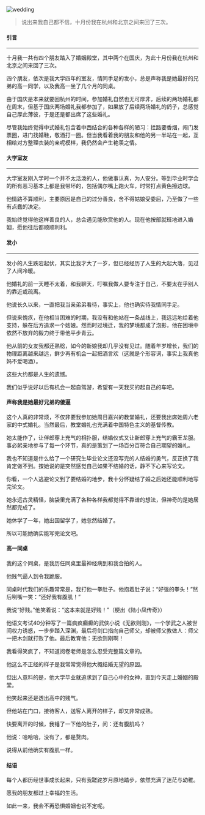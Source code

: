  ![wedding](http://owyx09dkb.bkt.clouddn.com/wedding.png)


> 说出来我自己都不信，十月份我在杭州和北京之间来回了三次。


#### 引言
---

十月我一共有四个朋友踏入了婚姻殿堂，其中两个在国庆，为此十月份我在杭州和北京之间来回了三次。

四个朋友，依次是我大学四年的室友，情同手足的发小，总是声称我是她最好的兄弟的高一同学，以及我高一坐了几个月的同桌。

由于国庆是本来就要回杭州的时间，参加婚礼自然也无可厚非，后续的两场婚礼都在周末，但基于国庆两场婚礼我都参加了，如果放了后续两场婚礼的鸽子，总感觉自己厚此薄彼，于是还是都出席了这些婚礼。

尽管我始终觉得中式婚礼包含着中西结合的各种各样的陋习：拦路要香烟，闯门发票圈，进门找婚鞋，敬酒打一圈。但当我看着我的朋友和他的另一半站在一起，互相给对方整理衣装的亲呢模样，我仍然会产生艳羡之情。

#### 大学室友
---

大学室友刚入学时一个并不太活泼的人，他做事认真，为人安分。等到毕业时学会的所有恶习基本上都是我带坏的，包括偶尔嘴上跑火车，时常打点黄色擦边球。

他情路不算顺利，主要原因是自己的过分善良，舍不得姑娘受委屈，乃至做了一些有点蠢的决定。

我始终觉得他这样善良的人，总会遇见能欣赏他的人。现在他按部就班地进入婚姻，愿他往后都顺顺利利。

#### 发小
---

发小的人生跌宕起伏，其实比我才大了一岁，但已经经历了人生的大起大落，见过了人间冷暖。

他婚礼的前一天睡不太着，和我聊天，叮嘱我做人要专注于自己，不要太在乎别人的靠近或疏离。

他说长久以来，一直把我当亲弟弟看待，事实上，他也确实待我情同手足。

但说来愧疚，在他相当困难的时期，我没有和他站在一条战线上，我远远地给着他支持，躲在后方追求一个姑娘。然而时过境迁，我的梦境都成了泡影，他在困境中依然不放弃的毅力终于带他平步青云。

他从前的女友我都还熟稔，如今的新娘我却几乎没有见过。随着年岁增长，我们的物理距离越来越远，鲜少再有机会一起把酒言欢（这就是个形容词，事实上我真他妈不爱喝酒）。

这些大约都是人生的遗憾。

我们似乎说好以后有机会一起自驾游，希望有一天我买的起自己的车吧。

#### 声称我是她最好兄弟的傻逼

这个人真的非常烦，不仅非要我参加她周日嘉兴的教堂婚礼，还要我出席她周六老家的中式婚礼。当然最后，教堂婚礼也充满着中国特色主义的基督传教。

她太能作了，让伴郎穿上充气的相扑服，结婚仪式又让新郎穿上充气的霸王龙服。事必躬亲地参与了每一个环节，真的是策划了一场百分百符合自己期望的婚礼。

我也不知道是什么给了一个研究生毕业论文还没写完的人结婚的勇气，反正换了我肯定做不到。按她说的是突然感觉自己如果不结婚的话，静不下心来写论文。

你看，一个人逃避论文到了要结婚的地步，我十分怀疑结了婚之后她还能顺利地写完论文。

她永远古灵精怪，脑袋里充满了各种各样我都觉得不靠谱的想法，但神奇的是她居然都完成了。

她休学了一年，她出国留学了，她忽然结婚了。

所以可能她确实能写完论文吧。

#### 高一同桌

我的这个同桌，是我历任同桌里最神经病到和我合拍的人。

他贱气逼人到令我跪服。

同桌时代我们的乐趣常常是，我打他一拳肚子。他抱着肚子说：“好强的拳头！”然后咧嘴一笑：“还好我有腹肌！”

我说“好贱。”他笑着说：“这本来就是好贱！”（梗出《陆小凤传奇》）

他语文考试40分钟写了一篇疯疯癫癫的武侠小说《无欲则刚》，一个学武之人被世间权力诱惑，一步步踏入深渊，最后将剑口指向自己师父，却被师父教做人：师父一把木剑就打败了他。最后教育他：无欲则刚啊！

我看得笑疯了，不知道阅卷老师是怎么忍受完整篇文章的。

他这么不正经的样子是我常常觉得他大概结婚无望的原因。

但出人意料的是，他大学毕业就追求到了自己心中的女神，直到今天走上婚姻的殿堂。

他笑起来还是透出高中的贱气。

但他站在门口，接待客人，送客人离开的样子，却又非常成熟。

快要离开的时候，我锤了一下他的肚子，问：还有腹肌吗？

他说：哈哈哈，没有了，都是赘肉。

说得从前他确实有腹肌一样。


#### 结语

每个人都历经世事成长起来，只有我蹉跎岁月原地踏步，依然充满了迷茫与幼稚。

愿我的朋友都过上幸福的生活。

如此一来，我会不再恐惧婚姻也说不定呢。





